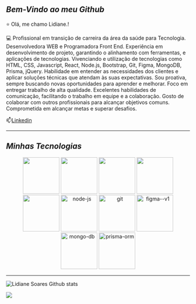 ## *Bem-Vindo ao meu Github*

⭐ Olá, me chamo Lidiane.!

💻 Profissional em transição de carreira da área da saúde para Tecnologia. Desenvolvedora WEB e Programadora Front End. Experiência em desenvolvimento de projeto, garantindo o alinhamento com ferramentas, e aplicações de tecnologias. Vivenciando e utilização de tecnologias como HTML, CSS, Javascript, React, Node.js, Bootstrap, Git, Figma, MongoDB, Prisma, jQuery. Habilidade em entender as necessidades dos clientes e aplicar soluções técnicas que atendam às suas expectativas. Sou proativa, sempre buscando novas oportunidades para aprender e melhorar. Foco em entregar trabalho de alta qualidade. Excelentes habilidades de comunicação, facilitando o trabalho em equipe e a colaboração. Gosto de colaborar com outros profissionais para alcançar objetivos comuns. Comprometida em alcançar metas e superar desafios.

📫[Linkedin](www.linkedin.com/in/lidianesantossoares)

----
## *Minhas Tecnologias*

<p align="center">
<img src="https://cdn.jsdelivr.net/gh/devicons/devicon@latest/icons/css3/css3-original.svg" width="100px">
<img src="https://cdn.jsdelivr.net/gh/devicons/devicon@latest/icons/javascript/javascript-original.svg" width="100px">
<img src="https://cdn.jsdelivr.net/gh/devicons/devicon@latest/icons/html5/html5-original.svg" width="100px">
<img src="https://cdn.jsdelivr.net/gh/devicons/devicon@latest/icons/react/react-original.svg" width="100px">
<img src="https://cdn.jsdelivr.net/gh/devicons/devicon@latest/icons/git/git-original.svg" width="100px">
<img width="100px" src="https://img.icons8.com/fluency/48/node-js.png" alt="node-js"/>
<img width="100px" src="https://img.icons8.com/color/48/git.png" alt="git"/>
<img width="100px" src="https://img.icons8.com/color/48/figma--v1.png" alt="figma--v1"/>
<img width="100px" src="https://img.icons8.com/color/48/mongo-db.png" alt="mongo-db"/>
<img width="100px" src="https://img.icons8.com/color/48/prisma-orm.png" alt="prisma-orm"/>
</p>


----
![Lidiane Soares Github stats](https://github-readme-stats.vercel.app/api?username=Soareslili&show_icons=true&theme=radical)

<img loading="lazy" heigth="180em" src="http://github-readme-stats.vercel.app/api/top-langs/?username=Soareslili&layout=compact&langs_count=7&theme=dracula"/>
